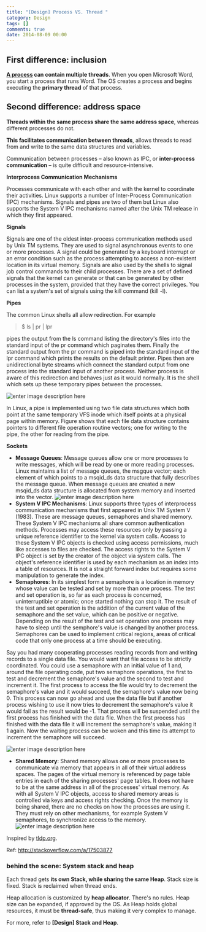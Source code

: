```yaml
---
title: "[Design] Process VS. Thread "
category: Design
tags: []
comments: true
date: 2014-08-09 00:00
---
```



## First difference: inclusion

**[A process](http://www.programmerinterview.com/index.php/operating-systems/thread-vs-process/) can contain multiple threads**. When you open Microsoft Word, you start a process that runs Word. The OS creates a process and begins executing the **primary thread** of that process.

## Second difference: address space

**Threads within the same process share the same address space**, whereas different processes do not.

**This facilitates communication between threads**, allows threads to read from and write to the same data structures and variables.

Communication between processes – also known as IPC, or **inter-process communication** – is quite difficult and resource-intensive.

<div class="post-text" itemprop="text">
<p><strong>Interprocess Communication Mechanisms</strong></p>

<p>Processes communicate with each other and with the kernel to coordinate their activities. Linux supports a number of Inter-Process Communication (IPC) mechanisms. Signals and pipes are two of them but Linux also supports the System V IPC mechanisms named after the Unix TM release in which they first appeared.</p>

<p><strong>Signals</strong></p>

<p>Signals are one of the oldest inter-process communication methods used by Unix TM systems. They are used to signal asynchronous events to one or more processes. A signal could be generated by a keyboard interrupt or an error condition such as the process attempting to access a non-existent location in its virtual memory. Signals are also used by the shells to signal job control commands to their child processes.
There are a set of defined signals that the kernel can generate or that can be generated by other processes in the system, provided that they have the correct privileges. You can list a system's set of signals using the kill command (kill -l).</p>

<p><strong>Pipes</strong></p>

<p>The common Linux shells all allow redirection. For example</p>

<blockquote>
  <p>$ ls | pr | lpr</p>
</blockquote>

<p>pipes the output from the ls command listing the directory's files into the standard input of the pr command which paginates them. Finally the standard output from the pr command is piped into the standard input of the lpr command which prints the results on the default printer. Pipes then are unidirectional byte streams which connect the standard output from one process into the standard input of another process. Neither process is aware of this redirection and behaves just as it would normally. It is the shell which sets up these temporary pipes between the processes.</p>

<p><img src="http://i.stack.imgur.com/2l1vO.gif" alt="enter image description here"></p>

<p>In Linux, a pipe is implemented using two file data structures which both point at the same temporary VFS inode which itself points at a physical page within memory. Figure shows that each file data structure contains pointers to different file operation routine vectors; one for writing to the pipe, the other for reading from the pipe.</p>

<p><strong>Sockets</strong></p>

<ul>
<li><strong>Message Queues</strong>: Message queues allow one or more processes to write messages, which will be read by one or more reading processes. Linux maintains a list of message queues, the msgque vector; each element of which points to a msqid_ds data structure that fully describes the message queue. When message queues are created a new msqid_ds data structure is allocated from system memory and inserted into the vector.
<img src="http://i.stack.imgur.com/NKxwh.gif" alt="enter image description here"></li>
<li><strong>System V IPC Mechanisms</strong>: Linux supports three types of interprocess communication mechanisms that first appeared in Unix TM System V (1983). These are message queues, semaphores and shared memory. These System V IPC mechanisms all share common authentication methods. Processes may access these resources only by passing a unique reference identifier to the kernel via system calls. Access to these System V IPC objects is checked using access permissions, much like accesses to files are checked. The access rights to the System V IPC object is set by the creator of the object via system calls. The object's reference identifier is used by each mechanism as an index into a table of resources. It is not a straight forward index but requires some manipulation to generate the index.</li>
<li><strong>Semaphores</strong>: In its simplest form a semaphore is a location in memory whose value can be tested and set by more than one process. The test and set operation is, so far as each process is concerned, uninterruptible or atomic; once started nothing can stop it. The result of the test and set operation is the addition of the current value of the semaphore and the set value, which can be positive or negative. Depending on the result of the test and set operation one process may have to sleep until the semphore's value is changed by another process. Semaphores can be used to implement critical regions, areas of critical code that only one process at a time should be executing.</li>
</ul>

<p>Say you had many cooperating processes reading records from and writing records to a single data file. You would want that file access to be strictly coordinated. You could use a semaphore with an initial value of 1 and, around the file operating code, put two semaphore operations, the first to test and decrement the semaphore's value and the second to test and increment it. The first process to access the file would try to decrement the semaphore's value and it would succeed, the semaphore's value now being 0. This process can now go ahead and use the data file but if another process wishing to use it now tries to decrement the semaphore's value it would fail as the result would be -1. That process will be suspended until the first process has finished with the data file. When the first process has finished with the data file it will increment the semaphore's value, making it 1 again. Now the waiting process can be woken and this time its attempt to increment the semaphore will succeed.

<img src="http://i.stack.imgur.com/m08T4.gif" alt="enter image description here"></p>

<ul>
<li><strong>Shared Memory</strong>: Shared memory allows one or more processes to communicate via memory that appears in all of their virtual address spaces. The pages of the virtual memory is referenced by page table entries in each of the sharing processes' page tables. It does not have to be at the same address in all of the processes' virtual memory. As with all System V IPC objects, access to shared memory areas is controlled via keys and access rights checking. Once the memory is being shared, there are no checks on how the processes are using it. They must rely on other mechanisms, for example System V semaphores, to synchronize access to the memory.
<img src="http://i.stack.imgur.com/l5XWZ.gif" alt="enter image description here"></li>
</ul>

<p>Inspired by <a href="http://www.tldp.org/" rel="nofollow">tldp.org</a>.</p>
    </div>

Ref: http://stackoverflow.com/a/17503877

### behind the scene: System stack and heap

Each thread gets **its own Stack, while sharing the same Heap**. Stack size is fixed. Stack is reclaimed when thread ends.

Heap allocation is customized by **heap allocator**. There's no rules. Heap size can be expanded, if approved by the OS. As Heap holds global resources, it must be **thread-safe**, thus making it very complex to manage.

For more, refer to **[Design] Stack and Heap**.
